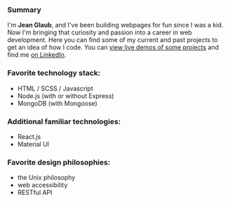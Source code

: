 ### Summary
I'm **Jean Glaub**, and I've been building webpages for fun since I was a kid. Now I'm bringing that curiosity and passion into a career in web development. Here you can find some of my current and past projects to get an idea of how I code. You can [view live demos of some projects](https://inthse-demo.glitch.me) and find me [on LinkedIn](https://www.linkedin.com/in/lis10jean/).

### Favorite technology stack:
- HTML / SCSS / Javascript
- Node.js (with or without Express)
- MongoDB (with Mongoose) 

### Additional familiar technologies:
- React.js
- Material UI

### Favorite design philosophies:
- the Unix philosophy
- web accessibility
- RESTful API
